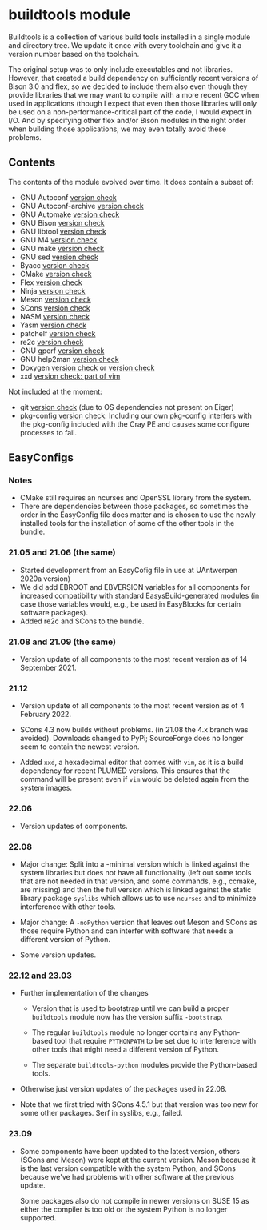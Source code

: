 # buildtools module

Buildtools is a collection of various build tools installed in a single module and
directory tree. We update it once with every toolchain and give it a version number
based on the toolchain.

The original setup was to only include executables and not libraries. However, that
created a build dependency on sufficiently recent versions of Bison 3.0 and flex, so
we decided to include them also even though they provide libraries that we may want
to compile with a more recent GCC when used in applications (though I expect that
even then those libraries will only be used on a non-performance-critical part of
the code, I would expect in I/O. And by specifying other flex and/or Bison modules
in the right order when building those applications, we may even totally avoid
these problems.


## Contents

The contents of the module evolved over time. It does contain a subset of:

* GNU Autoconf [version check](https://ftp.gnu.org/gnu/autoconf/)
* GNU Autoconf-archive [version check](https://ftp.gnu.org/gnu/autoconf-archive/)
* GNU Automake [version check](https://ftp.gnu.org/gnu/automake/)
* GNU Bison [version check](https://ftp.gnu.org/gnu/bison/)
* GNU libtool [version check](https://www.gnu.org/software/libtool/)
* GNU M4 [version check](https://www.gnu.org/software/m4/)
* GNU make [version check](https://ftp.gnu.org/gnu/make/)
* GNU sed [version check](https://ftp.gnu.org/gnu/sed/)
* Byacc [version check](https://invisible-mirror.net/archives/byacc/)
* CMake [version check](http://www.cmake.org/)
* Flex [version check](https://github.com/westes/flex/releases)
* Ninja [version check](https://ninja-build.org/)
* Meson [version check](https://pypi.org/project/meson/#history)
* SCons [version check](https://pypi.org/project/SCons/#history)
* NASM [version check](http://www.nasm.us/)
* Yasm [version check](http://yasm.tortall.net/)
* patchelf [version check](https://github.com/NixOS/patchelf/releases)
* re2c [version check](https://github.com/skvadrik/re2c/releases)
* GNU gperf [version check](https://www.gnu.org/software/gperf/)
* GNU help2man [version check](http://ftpmirror.gnu.org/help2man/)
* Doxygen [version check](http://www.doxygen.nl/download.html) or [version check](https://github.com/doxygen/doxygen/tags)
* xxd [version check: part of vim](https://github.com/vim/vim/tags)

Not included at the moment:

* git [version check](https://github.com/git/git/releases)
  (due to OS dependencies not present on Eiger)
* pkg-config [version check](https://www.freedesktop.org/wiki/Software/pkg-config/):
  Including our own pkg-config interfers with the pkg-config included with the Cray
  PE and causes some configure processes to fail.


## EasyConfigs

### Notes

* CMake still requires an ncurses and OpenSSL library from the system.
* There are dependencies between those packages, so sometimes the order in the
  EasyConfig file does matter and is chosen to use the newly installed tools
  for the installation of some of the other tools in the bundle.


### 21.05 and 21.06 (the same)

* Started development from an EasyCofig file in use at UAntwerpen 2020a version)
* We did add EBROOT and EBVERSION variables for all components for increased compatibility
  with standard EasysBuild-generated modules (in case those variables would, e.g.,
  be used in EasyBlocks for certain software packages).
* Added re2c and SCons to the bundle.


### 21.08 and 21.09 (the same)

 * Version update of all components to the most recent version as of 14 September
   2021.


### 21.12

  * Version update of all components to the most recent version as of 4 February 2022.

  * SCons 4.3 now builds without problems. (in 21.08 the 4.x branch was avoided). Downloads
    changed to PyPi; SourceForge does no longer seem to contain the newest version.

  * Added `xxd`, a hexadecimal editor that comes with `vim`, as it is a build dependency
    for recent PLUMED versions. This ensures that the command will be present even if
    `vim` would be deleted again from the system images.
    
### 22.06

  * Version updates of components.
  
### 22.08

  * Major change: Split into a -minimal version which is linked against the system 
    libraries but does not have all functionality (left out some tools that are not
    needed in that version, and some commands, e.g., ccmake, are missing) and then the
    full version which is linked against the static library package `syslibs` which
    allows us to use `ncurses` and to minimize interference with other tools.
    
  * Major change: A `-noPython` version that leaves out Meson and SCons as those require
    Python and can interfer with software that needs a different version of Python.
    
  * Some version updates.

    
### 22.12 and 23.03

  * Further implementation of the changes
  
      * Version that is used to bootstrap until we can build a proper `buildtools` 
        module now has the version suffix `-bootstrap`.
        
      * The regular `buildtools` module no longer contains any Python-based tool that
        require `PYTHONPATH` to be set due to interference with other tools that might
        need a different version of Python.
        
      * The separate `buildtools-python` modules provide the Python-based tools.
      
  * Otherwise just version updates of the packages used in 22.08.
  
  * Note that we first tried with SCons 4.5.1 but that version was too new for some
    other packages. Serf in syslibs, e.g., failed.



### 23.09

  * Some components have been updated to the latest version, others (SCons and Meson) were kept
    at the current version. Meson because it is the last version compatible with the system Python,
    and SCons because we've had problems with other software at the previous update.
    
    Some packages also do not compile in newer versions on SUSE 15 as either the compiler is too
    old or the system Python is no longer supported.
